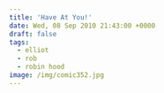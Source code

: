 ```yaml
---
title: 'Have At You!'
date: Wed, 08 Sep 2010 21:43:00 +0000
draft: false
tags:
  - elliot
  - rob
  - robin hood
image: /img/comic352.jpg
---
```


